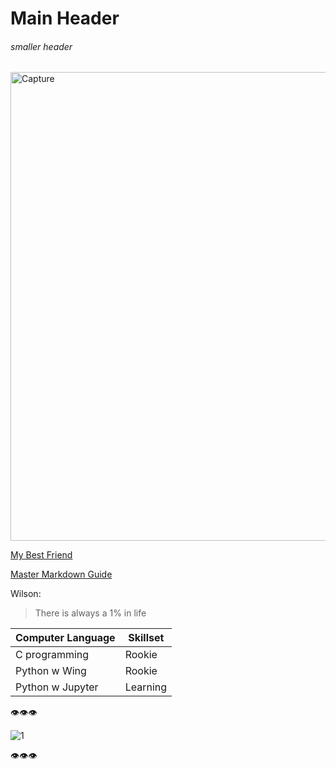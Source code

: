 # **Main Header**

###### *smaller header*


<img width="750" alt="Capture" src="https://user-images.githubusercontent.com/77041247/103737466-436e8900-502d-11eb-927f-4c5a56315239.PNG">

[My Best Friend](www.google.com)

[Master Markdown Guide](https://guides.github.com/features/mastering-markdown/)

Wilson:
>There is always a 1% in life

Computer Language| Skillset
-----------------| -------------
C programming    | Rookie
Python w Wing    | Rookie
Python w Jupyter | Learning

:eye::eye::eye:

![1](https://encrypted-tbn0.gstatic.com/images?q=tbn:ANd9GcQhzNlKZvt7mTKa24jKagRQ2dJVlntvT0aVAg&usqp=CAU)

:eye::eye::eye:
